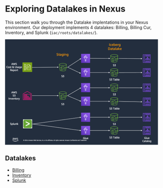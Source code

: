 # Exploring Datalakes in Nexus

This section walk you through the Datalake implentations in your Nexus environment. Our deployment implements 4 datalakes: Billing, Billing Cur, Inventory, and Splunk (`iac/roots/datalakes/`). 

![Datalake Overview](./docs/images/demo/datalakes/datalakes-0.png) 

## Datalakes
- [Billing](billing.md)
- [Inventory](inventory.md)
- [Splunk](splunk.md)
